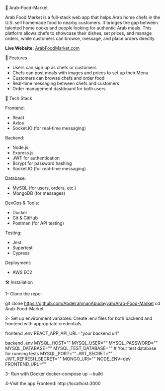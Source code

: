 🧆 Arab-Food-Market   


Arab Food Market is a full-stack web app that helps Arab home chefs in the U.S. sell homemade food to nearby customers. It bridges the gap between talented home cooks and people looking for authentic Arab meals. This platform allows chefs to showcase their dishes, set prices, and manage orders, while customers can browse, message, and place orders directly.

**Live Website:** [ArabFoodMarket.com](http://ArabFoodMarket.com)

🚀 Features

- Users can sign up as chefs or customers
- Chefs can post meals with images and prices to set up their Menu
- Customers can browse chefs and order food
- Real-time messaging between chefs and customers
- Order management dashboard for both users


🧱 Tech Stack

Frontend:
- React
- Axios
- Socket.IO (for real-time messaging)


Backend:
- Node.js
- Express.js
- JWT for authentication
- Bcrypt for password hashing
- Socket.IO (for real-time messaging)


Database:
- MySQL (for users, orders, etc.)
- MongoDB (for messages)

DevOps & Tools:
- Docker
- Git & GitHub
- Postman (for API testing)

Testing:
- Jest
- Supertest
- Cypress

Deployment:
- AWS EC2

🛠️ Installation

1- Clone the repo:

git clone https://github.com/AbdelrahmanAbudayyah/Arab-Food-Market
cd Arab-Food-Market

2- Set up environment variables:
Create .env files for both backend and frontend with appropriate credentials.

frontend .env
REACT_APP_API_URL="your backend url"

backend .env
MYSQL_HOST=""
MYSQL_USER=""
MYSQL_PASSWORD=""
MYSQL_DATABASE=""
MYSQL_TEST_DATABASE="" # Your test database for running tests
MYSQL_PORT=""
JWT_SECRET=""
JWT_REFRESH_SECRET=""
MONGO_URI=""
NODE_ENV=dev
FRONTEND_URL=""

3- Run with Docker
docker-compose up --build

4-Visit the app
Frontend: http://localhost:3000

